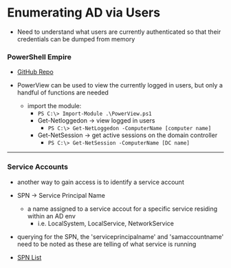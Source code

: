 # Enumerating AD via Users 
- Need to understand what users are currently authenticated so that their credentials can be dumped from memory

### PowerShell Empire
- [GitHub Repo](https://github.com/EmpireProject/Empire)

- PowerView can be used to view the currently logged in users, but only a handful of functions are needed
	- import the module: 
		- ```PS C:\> Import-Module .\PowerView.ps1 ```
		- Get-Netloggedon -> view logged in users
			- ```PS C:\> Get-NetLoggedon -ComputerName [computer name]```
		- Get-NetSession -> get active sessions on the domain controller
			- ```PS C:\> Get-NetSession -ComputerName [DC name]```
-----
### Service Accounts
- another way to gain access is to identify a service account 
- SPN -> Service Principal Name
	- a name assigned to a service accout for a specific service residing within an AD env
		- i.e. LocalSystem, LocalService, NetworkService

- querying for the SPN, the 'serviceprincipalname' and 'samaccountname' need to be noted as these are telling of what service is running
- [SPN List](https://adsecurity.org/?page_id=183)

